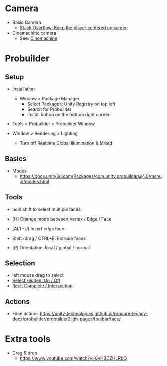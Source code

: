 # Camera

- Basic Camera
  - [Stack Overflow: Keep the player centered on screen](https://stackoverflow.com/questions/45493793/unity-keep-the-player-centered-on-the-screen)
- Cinemachine camera
  - See: [Cinemachine](packages.md#Cinemachine)


# Probuilder

## Setup

- Installation
  - Window > Package Manager
    - Select Packages: Unity Registry on top left
    - Search for Probuilder
    - Install button on the bottom right corner

 - Tools > Probuilder > Probuilder Window

- Window > Rendering > Lighting
  - Turn off Realtime Global Illumination & Mixed



## Basics

- Modes
  - https://docs.unity3d.com/Packages/com.unity.probuilder@4.0/manual/modes.html

## Tools

- hold shift to select multiple faces.

- [H] Change mode between Vertex / Edge / Face
- [ALT+U] Insert edge loop
- Shift+drag / CTRL+E: Extrude faces
- [P] Orientation: local / global / normal

## Selection
- left mouse drag to select
- [Select Hidden: On / Off](https://docs.unity3d.com/Packages/com.unity.probuilder@4.0/manual/Selection_SelectHidden.html)
- [Rect: Complete / Intersection](https://docs.unity3d.com/Packages/com.unity.probuilder@4.0/manual/Selection_Rect_Intersect.html)
## Actions
- Face actions https://unity-technologies.github.io/procore-legacy-docs/probuilder/probuilder2-gh-pages/toolbar/face/

# Extra tools

- Drag & drop
  - https://www.youtube.com/watch?v=0yHBDZHLRbQ